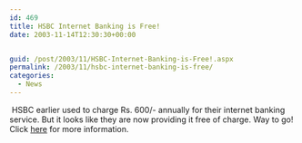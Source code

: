 ```yaml
---
id: 469
title: HSBC Internet Banking is Free!
date: 2003-11-14T12:30:30+00:00


guid: /post/2003/11/HSBC-Internet-Banking-is-Free!.aspx
permalink: /2003/11/hsbc-internet-banking-is-free/
categories:
  - News
---
```

<body xmlns="http://www.w3.org/1999/xhtml">
    <div class="Section1">
        <p>
            &#160;HSBC earlier used to charge Rs. 600/- annually for their internet banking service.
            But it looks like they are now providing it free of charge. Way to go! Click <a href="http://www.hsbc.lk/lk/personal/products/ibanking/">here</a> for
            more information.
        </p>
    </div>
</body>